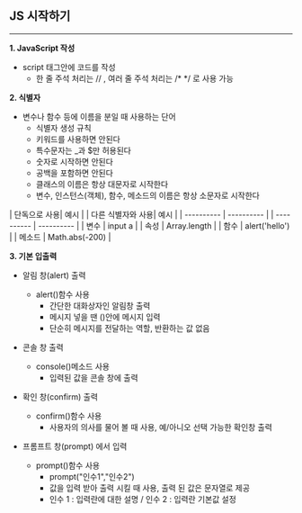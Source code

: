 ## JS 시작하기
-----
**1. JavaScript 작성**
* script 태그안에 코드를 작성
  * 한 줄 주석 처리는 // , 여러 줄 주석 처리는  /* */ 로 사용 가능

**2. 식별자**
* 변수나 함수 등에 이름을 분일 때 사용하는 단어
  * 식별자 생성 규칙
  - 키워드를 사용하면 안된다
  - 특수문자는 _과 $만 허용된다
  - 숫자로 시작하면 안된다
  - 공백을 포함하면 안된다
  - 클래스의 이름은 항상 대문자로 시작한다
  - 변수, 인스턴스(객체), 함수, 메소드의 이름은 항상 소문자로 시작한다

| 단독으로 사용| 예시 | | 다른 식별자와 사용| 예시 | 
| ---------- | ---------- | | ---------- | ---------- | 
| 변수 | input a | | 속성 | Array.length | 
| 함수 | alert('hello') | | 메소드 | Math.abs(-200) |

**3. 기본 입출력**
* 알림 창(alert) 출력
  * alert()함수 사용
    - 간단한 대화상자인 알림창 출력
    - 메시지 넣을 땐 ()안에 메시지 입력
    - 단순히 메시지를 전달하는 역할, 반환하는 값 없음

* 콘솔 창 출력
  * console()메소드 사용
    - 입력된 값을 콘솔 창에 출력

* 확인 창(confirm) 출력
  * confirm()함수 사용
    - 사용자의 의사를 물어 볼 때 사용, 예/아니오 선택 가능한 확인창 출력

* 프롬프트 창(prompt) 에서 입력
  * prompt()함수 사용
    - prompt("인수1","인수2")
    - 값을 입력 받아 출력 시킬 때 사용, 출력 된 값은 문자열로 제공
    - 인수 1 : 입력란에 대한 설명 / 인수 2 : 입력란 기본값 설정